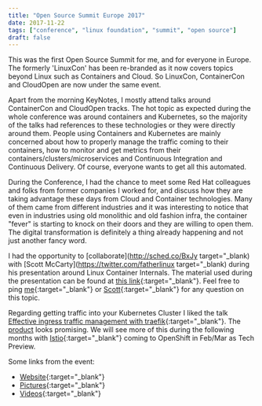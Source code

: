 ```yaml
---
title: "Open Source Summit Europe 2017"
date: 2017-11-22
tags: ["conference", "linux foundation", "summit", "open source"]
draft: false
---
```


This was the first Open Source Summit for me, and for everyone in Europe. The formerly 'LinuxCon' has been re-branded as it now covers topics beyond Linux such as Containers and Cloud. So LinuxCon, ContainerCon and CloudOpen are now under the same event.

Apart from the morning KeyNotes, I mostly attend talks around ContainerCon and CloudOpen tracks. The hot topic as expected during the whole conference was around containers and Kubernetes, so the majority of the talks had references to these technologies or they were directly around them. People using Containers and Kubernetes are mainly concerned about how to properly manage the traffic coming to their containers, how to monitor and get metrics from their containers/clusters/microservices
and Continuous Integration and Continuous Delivery. Of course, everyone wants to get all this automated.

During the Conference, I had the chance to meet some Red Hat colleagues and folks from former companies I worked for, and discuss how they are taking advantage these days from Cloud and Container technologies. Many of them came from different industries and it was interesting to notice that even in industries using old monolithic and old fashion infra, the container "fever" is starting to knock on their doors and they are willing to open them. The digital transformation is definitely a thing already happening and not just another fancy word.

I had the opportunity to [collaborate](http://sched.co/BxJy target="_blank) with [Scott McCarty](https://twitter.com/fatherlinux target="_blank) during his presentation around Linux Container Internals. The material used during the presentation can be found at [this link](https://schd.ws/hosted_files/osseu17/43/Container%20Internals%20Lab%20Presentation.pdf){:target="_blank"}. Feel free to ping [me](https://twitter.com/makentenza){:target="_blank"} or [Scott](https://twitter.com/fatherlinux){:target="_blank"} for any question on this topic.

Regarding getting traffic into your Kubernetes Cluster I liked the talk [Effective ingress traffic management with traefik](https://osseu17.sched.com/event/BxI0/effective-ingress-traffic-management-with-traefik-emile-vauge-containous){:target="_blank"}. The [product](https://traefik.io/) looks promising. We will see more of this during the following months with [Istio](https://istio.io/){:target="_blank"} coming to OpenShift in Feb/Mar as Tech Preview.

Some links from the event:

  - [Website](http://events.linuxfoundation.org/events/archive/2017/open-source-summit-europe){:target="_blank"}
  - [Pictures](https://www.flickr.com/photos/linuxfoundation/sets/72157661789269468){:target="_blank"}
  - [Videos](https://www.youtube.com/playlist?list=PLbzoR-pLrL6pISWAq-1cXP4_UZAyRtesk){:target="_blank"}
